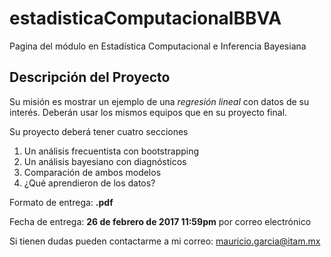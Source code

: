 # estadisticaComputacionalBBVA
Pagina del módulo en Estadística Computacional e Inferencia Bayesiana


## Descripción del Proyecto

Su misión es mostrar un ejemplo de una *regresión lineal* con datos de su interés. Deberán usar los mismos equipos que en su proyecto final.

Su proyecto deberá tener cuatro secciones

1. Un análisis frecuentista con bootstrapping
2. Un análisis bayesiano con diagnósticos
3. Comparación de ambos modelos
4. ¿Qué aprendieron de los datos?

Formato de entrega: **.pdf**

Fecha de entrega: **26 de febrero de 2017 11:59pm** por correo electrónico

Si tienen dudas pueden contactarme a mi correo: mauricio.garcia@itam.mx
 

